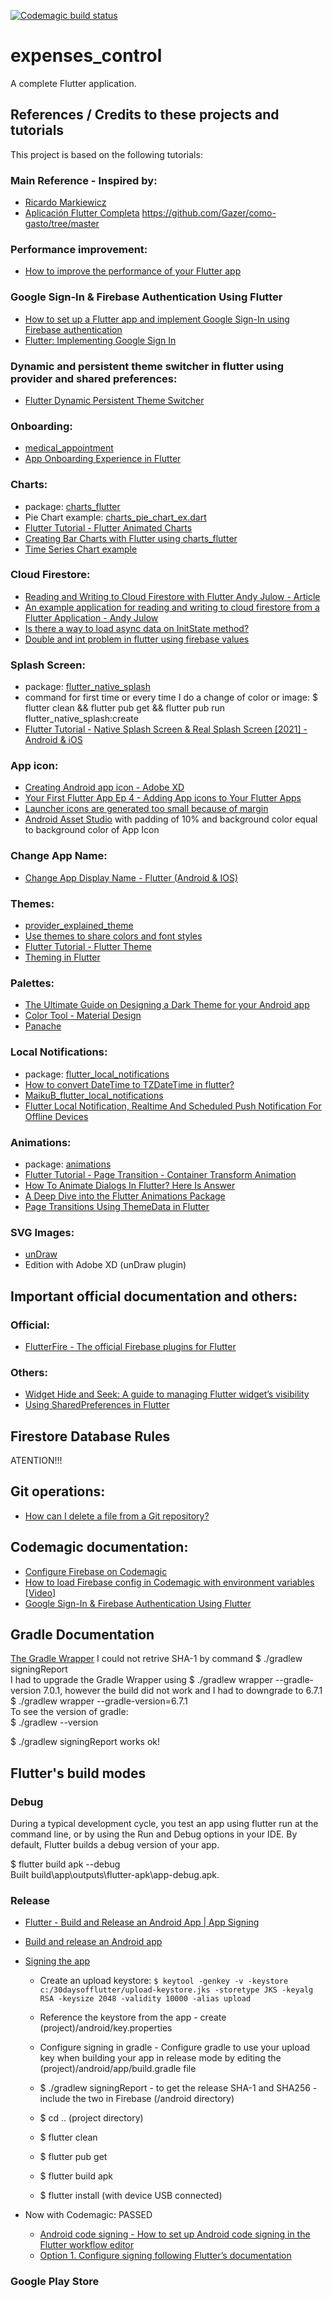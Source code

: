 [![Codemagic build status](https://api.codemagic.io/apps/609ad6500a4b8b25a86253c5/609ad6500a4b8b25a86253c4/status_badge.svg)](https://codemagic.io/apps/609ad6500a4b8b25a86253c5/609ad6500a4b8b25a86253c4/latest_build)

# expenses_control

A complete Flutter application.

## References / Credits to these projects and tutorials

This project is based on the following tutorials:

### Main Reference - Inspired by:
- [Ricardo Markiewicz](https://www.youtube.com/channel/UCqMwm3oGe6BhJUOrBdfnAEA)
- [Aplicación Flutter Completa](https://www.youtube.com/playlist?list=PLntQ_VE6-lYCz2DXgVpd7yNm3opgM-mH-)
https://github.com/Gazer/como-gasto/tree/master


### Performance improvement:
- [How to improve the performance of your Flutter app](https://blog.codemagic.io/how-to-improve-the-performance-of-your-flutter-app./?s=03)


### Google Sign-In & Firebase Authentication Using Flutter
- [How to set up a Flutter app and implement Google Sign-In using Firebase authentication](https://blog.codemagic.io/firebase-authentication-google-sign-in-using-flutter/)
- [Flutter: Implementing Google Sign In](https://medium.com/flutter-community/flutter-implementing-google-sign-in-71888bca24ed)


### Dynamic and persistent theme switcher in flutter using provider and shared preferences:
- [Flutter Dynamic Persistent Theme Switcher](https://github.com/lohanidamodar/flutter_theme_provider)


### Onboarding:
- [medical_appointment](https://github.com/cybdom/medical_appointment)
- [App Onboarding Experience in Flutter](https://reime005.medium.com/app-onboarding-experience-in-flutter-90d772aaf284)


### Charts:
- package: [charts_flutter](https://pub.dev/packages/charts_flutter)
- Pie Chart example: [charts_pie_chart_ex.dart](https://github.com/X-Wei/flutter_catalog/blob/master/lib/routes/charts_pie_chart_ex.dart)
- [Flutter Tutorial - Flutter Animated Charts](https://youtu.be/GwDMwnELTP4)
- [Creating Bar Charts with Flutter using charts_flutter](https://youtu.be/Ct4Z8qpD5vY)
- [Time Series Chart example](https://github.com/X-Wei/flutter_catalog/blob/master/lib/routes/charts_time_series_ex.dart)


### Cloud Firestore:
- [Reading and Writing to Cloud Firestore with Flutter Andy Julow - Article](https://julow.com/article/5)
- [An example application for reading and writing to cloud firestore from a Flutter Application - Andy Julow](https://github.com/nhandrew/firestore_examples)
- [Is there a way to load async data on InitState method?](https://stackoverflow.com/questions/51901002/is-there-a-way-to-load-async-data-on-initstate-method)
- [Double and int problem in flutter using firebase values](https://stackoverflow.com/questions/66562279/double-and-int-problem-in-flutter-using-firebase-values)


### Splash Screen:
- package: [flutter_native_splash](https://pub.dev/packages/flutter_native_splash)
- command for first time or every time I do a change of color or image: $ flutter clean && flutter pub get && flutter pub run flutter_native_splash:create
- [Flutter Tutorial - Native Splash Screen & Real Splash Screen [2021] - Android & iOS](https://www.youtube.com/watch?v=8ME8Czqc-Oc)


### App icon:
- [Creating Android app icon - Adobe XD](https://www.youtube.com/watch?v=rK6QhWG4C5g)
- [Your First Flutter App Ep 4 - Adding App icons to Your Flutter Apps](https://youtu.be/hpQenyqxTmw)
- [Launcher icons are generated too small because of margin](https://github.com/romannurik/AndroidAssetStudio/issues/73)
- [Android Asset Studio](https://androidovshchik.github.io/AndroidAssetStudio/) with padding of 10% and background color equal to background color of App Icon


### Change App Name:
- [Change App Display Name - Flutter (Android & IOS)](https://www.youtube.com/watch?v=kzQsHzr-gjA)


### Themes:
- [provider_explained_theme](https://github.com/md-weber/provider_explained_theme)
- [Use themes to share colors and font styles](https://flutter.dev/docs/cookbook/design/themes)
- [Flutter Tutorial - Flutter Theme](https://www.youtube.com/watch?v=ju1fr9C4g4U)
- [Theming in Flutter](https://techieblossom.com/theming-in-flutter/)


### Palettes:
- [The Ultimate Guide on Designing a Dark Theme for your Android app](https://blog.prototypr.io/how-to-design-a-dark-theme-for-your-android-app-3daeb264637)
- [Color Tool - Material Design](https://material.io/resources/color/#!/?view.left=0&view.right=0)
- [Panache](https://rxlabz.github.io/panache_web/#/)


### Local Notifications:
- package: [flutter_local_notifications](https://pub.dev/packages/flutter_local_notifications#scheduling-a-notification)
- [How to convert DateTime to TZDateTime in flutter?](https://stackoverflow.com/questions/64305469/how-to-convert-datetime-to-tzdatetime-in-flutter)
- [MaikuB_flutter_local_notifications](https://github.com/MaikuB/flutter_local_notifications/blob/1fe78b9d129d674cd97cfba49734577b24c56925/flutter_local_notifications/example/lib/main.dart)
- [Flutter Local Notification, Realtime And Scheduled Push Notification For Offline Devices](https://desiprogrammer.com/blogs/flutter-local-push-notifications)


### Animations:
- package: [animations](https://pub.dev/packages/animations)
- [Flutter Tutorial - Page Transition - Container Transform Animation](https://www.youtube.com/watch?v=1nwuihDA8pE)
- [How To Animate Dialogs In Flutter? Here Is Answer](https://medium.com/flutter-community/how-to-animate-dialogs-in-flutter-here-is-answer-492ea3a7262f)
- [A Deep Dive into the Flutter Animations Package](https://verygood.ventures/blog/a-deep-dive-into-the-flutter-animations-package)
- [Page Transitions Using ThemeData in Flutter](https://medium.com/flutter-community/page-transitions-using-themedata-in-flutter-c24afadb0b5d)


### SVG Images:
- [unDraw](https://undraw.co/)
- Edition with Adobe XD (unDraw plugin)


## Important official documentation and others:

### Official:
- [FlutterFire -  The official Firebase plugins for Flutter](https://firebase.flutter.dev/)

### Others:
- [Widget Hide and Seek: A guide to managing Flutter widget’s visibility](https://danledev.medium.com/widget-hide-and-seek-a-guide-to-managing-flutter-widgets-visibility-d7977cbaf444)
- [Using SharedPreferences in Flutter](https://medium.com/flutterdevs/using-sharedpreferences-in-flutter-251755f07127)


## Firestore Database Rules
ATENTION!!!


## Git operations:
- [How can I delete a file from a Git repository?](https://stackoverflow.com/questions/2047465/how-can-i-delete-a-file-from-a-git-repository/2047477)

## Codemagic documentation:
- [Configure Firebase on Codemagic](https://medium.com/flutter-community/flutter-implementing-google-sign-in-71888bca24ed)
- [How to load Firebase config in Codemagic with environment variables [Video]](https://blog.codemagic.io/how-to-load-firebase-config-in-codemagic-with-environment-variables/)
- [Google Sign-In & Firebase Authentication Using Flutter](https://blog.codemagic.io/firebase-authentication-google-sign-in-using-flutter/)


## Gradle Documentation
[The Gradle Wrapper](https://docs.gradle.org/current/userguide/gradle_wrapper.html#gradle_wrapper)
I could not retrive SHA-1 by command $ ./gradlew signingReport  
I had to upgrade the Gradle Wrapper using $ ./gradlew wrapper --gradle-version 7.0.1, however the build did not work and I had to downgrade to 6.7.1  
$ ./gradlew wrapper --gradle-version=6.7.1  
To see the version of gradle:  
$ ./gradlew --version  

$ ./gradlew signingReport works ok!  


## Flutter's build modes

### Debug
During a typical development cycle, you test an app using flutter run at the command line, or by using the Run and Debug options in your IDE. By default, Flutter builds a debug version of your app.

$ flutter build apk --debug  
Built build\app\outputs\flutter-apk\app-debug.apk.


### Release
- [Flutter - Build and Release an Android App | App Signing](https://www.youtube.com/watch?v=g1fByAsqQRk)
- [Build and release an Android app](https://flutter.dev/docs/deployment/android)
- [Signing the app](https://flutter.dev/docs/deployment/android#signing-the-app)  
    - Create an upload keystore:
  ```$ keytool -genkey -v -keystore c:/30daysofflutter/upload-keystore.jks -storetype JKS -keyalg RSA -keysize 2048 -validity 10000 -alias upload```  
    - Reference the keystore from the app - create (project)/android/key.properties   
    - Configure signing in gradle - Configure gradle to use your upload key when building your app in release mode by editing the (project)/android/app/build.gradle file

    - $ ./gradlew signingReport - to get the release SHA-1 and SHA256 - include the two in Firebase (/android directory)
    - $ cd .. (project directory)
    - $ flutter clean
    - $ flutter pub get
    - $ flutter build apk
    - $ flutter install (with device USB connected)

- Now with Codemagic: PASSED
  - [Android code signing - How to set up Android code signing in the Flutter workflow editor](https://docs.codemagic.io/code-signing/android-code-signing/)
  - [Option 1. Configure signing following Flutter’s documentation](https://docs.codemagic.io/code-signing/android-code-signing/#option-1-configure-signing-following-flutters-documentation)

### Google Play Store

